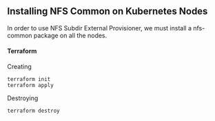 ## Installing NFS Common on Kubernetes Nodes

In order to use NFS Subdir External Provisioner, we must install a nfs-common package on all the nodes.

#### Terraform

Creating
```
terraform init
terraform apply
```

Destroying
```
terraform destroy
```
